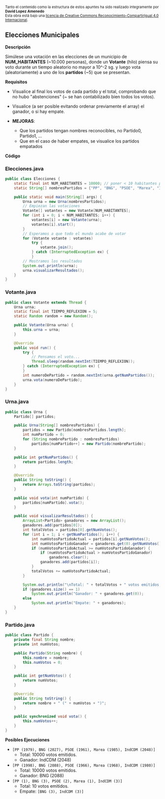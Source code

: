 <br>
<small>Tanto el contenido como la estructura de estos apuntes ha sido realizado integramente por <b>David Lopez Amenedo</b></small><br>
<small>Esta obra está bajo una <a href="https://creativecommons.org/licenses/by-sa/4.0/">licencia de Creative Commons Reconocimiento-CompartirIgual 4.0 Internacional</a>.</small>


## Elecciones Municipales

**Descripción**


Simúlese una votación en las elecciones de un municipio de **NUM_HABITANTES** (~10.000 personas), donde un **Votante** (hilo) piensa su voto durante un tiempo aleatorio no mayor a 10^-2 sg. y luego vota (aleatoriamente) a uno de los **partidos** (~5) que se presentan.

**Requisitos**

* Visualice al final los votos de cada partido y el total, comprobando que no hubo "abstenciones" (~ se han contabilizado bien todos los votos).
* Visualice (a ser posible evitando ordenar previamente el array) el ganador, o si hay empate.

* **MEJORAS**:
	+ Que los partidos tengan nombres reconocibles, no Partido0, Partido1, …
	+ Que en el caso de haber empates, se visualice los partidos empatados

**Código**

### Elecciones.java
```java
public class Elecciones {
    static final int NUM_HABITANTES = 10000; // poner < 10 habitantes para simular empates
    static String[] nombresPartidos = {"PP", "BNG", "PSOE", "Marea", "IndCDM"};

    public static void main(String[] args) {
        Urna urna = new Urna(nombresPartidos);
        // Empiezan las votaciones
        Votante[] votantes = new Votante[NUM_HABITANTES];
        for (int i = 0; i < NUM_HABITANTES; i++) {
            votantes[i] = new Votante(urna);
            votantes[i].start();
        }
        // Esperamos a que todo el mundo acabe de votar
        for (Votante votante : votantes)
            try {
                votante.join();
            } catch (InterruptedException ex) {
            }
        // Mostramos los resultados
        System.out.println(urna);
        urna.visualizarResultados();
    }
}
```

### Votante.java
```java
public class Votante extends Thread {
    Urna urna;
    static final int TIEMPO_REFLEXION = 5;
    static Random random = new Random();

    public Votante(Urna urna) {
        this.urna = urna;
    }

    @Override
    public void run() {
        try {
            // Pensamos el voto...
            Thread.sleep(random.nextInt(TIEMPO_REFLEXION));
        } catch (InterruptedException ex) {
        }
        int numeroDePartido = random.nextInt(urna.getNumPartidos());
        urna.vota(numeroDePartido);
    }
}
```

### Urna.java
```java
public class Urna {
    Partido[] partidos;

    public Urna(String[] nombresPartidos) {
        partidos = new Partido[nombresPartidos.length];
        int numPartido = 0;
        for (String nombrePartido : nombresPartidos)
            partidos[numPartido++] = new Partido(nombrePartido);
    }

    public int getNumPartidos() {
        return partidos.length;
    }

    @Override
    public String toString() {
        return Arrays.toString(partidos);
    }

    public void vota(int numPartido) {
        partidos[numPartido].vota();
    }

    public void visualizarResultados() {
        ArrayList<Partido> ganadores = new ArrayList();
        ganadores.add(partidos[0]);
        int totalVotos = partidos[0].getNumVotos();
        for (int i = 1; i < getNumPartidos(); i++) {
            int numVotosPartidoActual = partidos[i].getNumVotos();
            int numVotosPartidoGanador = ganadores.get(0).getNumVotos();
            if (numVotosPartidoActual >= numVotosPartidoGanador) {
                if (numVotosPartidoActual > numVotosPartidoGanador)
                    ganadores.clear();
                ganadores.add(partidos[i]);
            }
            totalVotos += numVotosPartidoActual;
        }

        System.out.println("\nTotal: " + totalVotos + " votos emitidos.");
        if (ganadores.size() == 1)
            System.out.println("Ganador: " + ganadores.get(0));
        else
            System.out.println("Empate: " + ganadores);
    }
}
```

### Partido.java
```java
public class Partido {
    private final String nombre;
    private int numVotos;

    public Partido(String nombre) {
        this.nombre = nombre;
        this.numVotos = 0;
    }

    public int getNumVotos() {
        return numVotos;
    }

    @Override
    public String toString() {
        return nombre + " (" + numVotos + ")";
    }

    public synchronized void vota() {
        this.numVotos++;
    }
}
```

**Posibles Ejecuciones**


* `[PP (1979), BNG (2027), PSOE (1961), Marea (1985), IndCDM (2048)]`
	+ Total: 10000 votos emitidos.
	+ Ganador: IndCDM (2048)
* `[PP (1998), BNG (2088), PSOE (1966), Marea (1968), IndCDM (1980)]`
	+ Total: 10000 votos emitidos.
	+ Ganador: BNG (2088)
* `[PP (1), BNG (3), PSOE (2), Marea (1), IndCDM (3)]`
	+ Total: 10 votos emitidos.
	+ Empate: `[BNG (3), IndCDM (3)]`